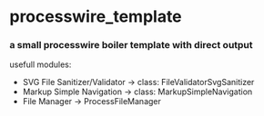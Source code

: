 # processwire_template
### a small processwire boiler template with direct output

usefull modules:

* SVG File Sanitizer/Validator -> class: FileValidatorSvgSanitizer
* Markup Simple Navigation -> class: MarkupSimpleNavigation
* File Manager -> ProcessFileManager


